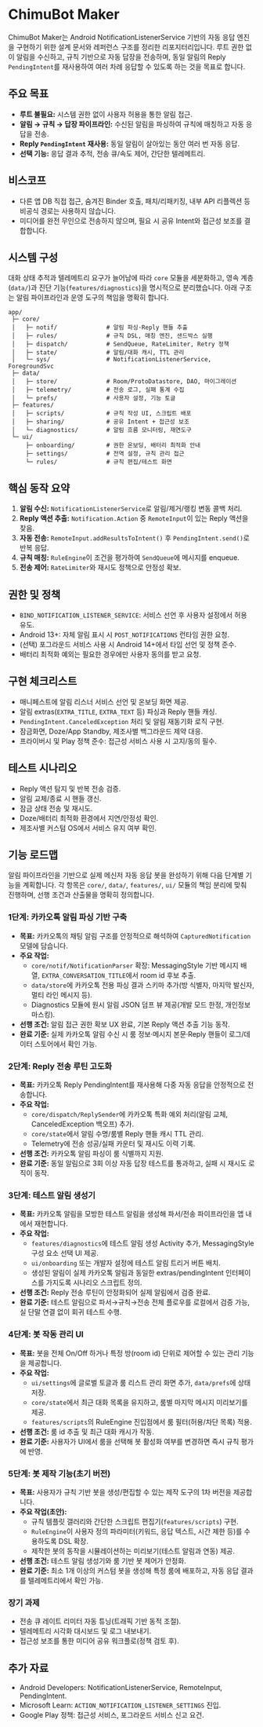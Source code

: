 # ChimuBot Maker

ChimuBot Maker는 Android NotificationListenerService 기반의 자동 응답 엔진을 구현하기 위한 설계 문서와 레퍼런스 구조를 정리한 리포지터리입니다. 루트 권한 없이 알림을 수신하고, 규칙 기반으로 자동 답장을 전송하며, 동일 알림의 Reply `PendingIntent`를 재사용하여 여러 차례 응답할 수 있도록 하는 것을 목표로 합니다.

## 주요 목표
- **루트 불필요:** 시스템 권한 없이 사용자 허용을 통한 알림 접근.
- **알림 → 규칙 → 답장 파이프라인:** 수신된 알림을 파싱하여 규칙에 매칭하고 자동 응답을 전송.
- **Reply `PendingIntent` 재사용:** 동일 알림이 살아있는 동안 여러 번 자동 응답.
- **선택 기능:** 응답 결과 추적, 전송 큐/속도 제어, 간단한 텔레메트리.

## 비스코프
- 다른 앱 DB 직접 접근, 숨겨진 Binder 호출, 패치/리패키징, 내부 API 리플렉션 등 비공식 경로는 사용하지 않습니다.
- 미디어를 완전 무인으로 전송하지 않으며, 필요 시 공유 Intent와 접근성 보조를 결합합니다.

## 시스템 구성
대화 상태 추적과 텔레메트리 요구가 늘어남에 따라 `core` 모듈을 세분화하고, 영속 계층(`data/`)과 진단 기능(`features/diagnostics`)을 명시적으로 분리했습니다. 아래 구조는 알림 파이프라인과 운영 도구의 책임을 명확히 합니다.
```
app/
 ├─ core/
 │   ├─ notif/              # 알림 파싱·Reply 핸들 추출
 │   ├─ rules/              # 규칙 DSL, 매칭 엔진, 샌드박스 실행
 │   ├─ dispatch/           # SendQueue, RateLimiter, Retry 정책
 │   ├─ state/              # 알림/대화 캐시, TTL 관리
 │   └─ sys/                # NotificationListenerService, ForegroundSvc
 ├─ data/
 │   ├─ store/              # Room/ProtoDatastore, DAO, 마이그레이션
 │   ├─ telemetry/          # 전송 로그, 실패 통계 수집
 │   └─ prefs/              # 사용자 설정, 기능 토글
 ├─ features/
 │   ├─ scripts/            # 규칙 작성 UI, 스크립트 배포
 │   ├─ sharing/            # 공유 Intent + 접근성 보조
 │   └─ diagnostics/        # 알림 흐름 모니터링, 재연도구
 └─ ui/
     ├─ onboarding/         # 권한 온보딩, 배터리 최적화 안내
     ├─ settings/           # 전역 설정, 규칙 관리 접근
     └─ rules/              # 규칙 편집/테스트 화면
```

## 핵심 동작 요약
1. **알림 수신:** `NotificationListenerService`로 알림/제거/랭킹 변동 콜백 처리.
2. **Reply 액션 추출:** `Notification.Action` 중 `RemoteInput`이 있는 Reply 액션을 찾음.
3. **자동 전송:** `RemoteInput.addResultsToIntent()` 후 `PendingIntent.send()`로 반복 응답.
4. **규칙 매칭:** `RuleEngine`이 조건을 평가하여 `SendQueue`에 메시지를 enqueue.
5. **전송 제어:** `RateLimiter`와 재시도 정책으로 안정성 확보.

## 권한 및 정책
- `BIND_NOTIFICATION_LISTENER_SERVICE`: 서비스 선언 후 사용자 설정에서 허용 유도.
- Android 13+: 자체 알림 표시 시 `POST_NOTIFICATIONS` 런타임 권한 요청.
- (선택) 포그라운드 서비스 사용 시 Android 14+에서 타입 선언 및 정책 준수.
- 배터리 최적화 예외는 필요한 경우에만 사용자 동의를 받고 요청.

## 구현 체크리스트
- 매니페스트에 알림 리스너 서비스 선언 및 온보딩 화면 제공.
- 알림 extras(`EXTRA_TITLE`, `EXTRA_TEXT` 등) 파싱과 Reply 핸들 캐싱.
- `PendingIntent.CanceledException` 처리 및 알림 재동기화 로직 구현.
- 잠금화면, Doze/App Standby, 제조사별 백그라운드 제약 대응.
- 프라이버시 및 Play 정책 준수: 접근성 서비스 사용 시 고지/동의 필수.

## 테스트 시나리오
- Reply 액션 탐지 및 반복 전송 검증.
- 알림 교체/종료 시 핸들 갱신.
- 잠금 상태 전송 및 재시도.
- Doze/배터리 최적화 환경에서 지연/안정성 확인.
- 제조사별 커스텀 OS에서 서비스 유지 여부 확인.

## 기능 로드맵
알림 파이프라인을 기반으로 실제 메신저 자동 응답 봇을 완성하기 위해 다음 단계별 기능을 계획합니다. 각 항목은 `core/`, `data/`, `features/`, `ui/` 모듈의 책임 분리에 맞춰 진행하며, 선행 조건과 산출물을 명확히 정의합니다.

### 1단계: 카카오톡 알림 파싱 기반 구축
- **목표:** 카카오톡의 채팅 알림 구조를 안정적으로 해석하여 `CapturedNotification` 모델에 담습니다.
- **주요 작업:**
  - `core/notif/NotificationParser` 확장: MessagingStyle 기반 메시지 배열, `EXTRA_CONVERSATION_TITLE`에서 room id 후보 추출.
  - `data/store`에 카카오톡 전용 파싱 결과 스키마 추가(방 식별자, 마지막 발신자, 멀티 라인 메시지 등).
  - Diagnostics 모듈에 원시 알림 JSON 덤프 뷰 제공(개발 모드 한정, 개인정보 마스킹).
- **선행 조건:** 알림 접근 권한 확보 UX 완료, 기본 Reply 액션 추출 기능 동작.
- **완료 기준:** 실제 카카오톡 알림 수신 시 룸 정보·메시지 본문·Reply 핸들이 로그/데이터 스토어에서 확인 가능.

### 2단계: Reply 전송 루틴 고도화
- **목표:** 카카오톡 Reply PendingIntent를 재사용해 다중 자동 응답을 안정적으로 전송합니다.
- **주요 작업:**
  - `core/dispatch/ReplySender`에 카카오톡 특화 예외 처리(알림 교체, CanceledException 백오프) 추가.
  - `core/state`에서 알림 수명/룸별 Reply 핸들 캐시 TTL 관리.
  - Telemetry에 전송 성공/실패 카운터 및 재시도 이력 기록.
- **선행 조건:** 카카오톡 알림 파싱이 룸 식별까지 지원.
- **완료 기준:** 동일 알림으로 3회 이상 자동 답장 테스트를 통과하고, 실패 시 재시도 로직이 동작.

### 3단계: 테스트 알림 생성기
- **목표:** 카카오톡 알림을 모방한 테스트 알림을 생성해 파서/전송 파이프라인을 앱 내에서 재현합니다.
- **주요 작업:**
  - `features/diagnostics`에 테스트 알림 생성 Activity 추가, MessagingStyle 구성 요소 선택 UI 제공.
  - `ui/onboarding` 또는 개발자 설정에 테스트 알림 트리거 버튼 배치.
  - 생성된 알림이 실제 카카오톡 알림과 동일한 extras/pendingIntent 인터페이스를 가지도록 시나리오 스크립트 정의.
- **선행 조건:** Reply 전송 루틴이 안정화되어 실제 알림에서 검증 완료.
- **완료 기준:** 테스트 알림으로 파서→규칙→전송 전체 플로우를 로컬에서 검증 가능, 실 단말 연결 없이 회귀 테스트 수행.

### 4단계: 봇 작동 관리 UI
- **목표:** 봇을 전체 On/Off 하거나 특정 방(room id) 단위로 제어할 수 있는 관리 기능을 제공합니다.
- **주요 작업:**
  - `ui/settings`에 글로벌 토글과 룸 리스트 관리 화면 추가, `data/prefs`에 상태 저장.
  - `core/state`에서 최근 대화 목록을 유지하고, 룸별 마지막 메시지 미리보기를 제공.
  - `features/scripts`의 RuleEngine 진입점에서 룸 필터(허용/차단 목록) 적용.
- **선행 조건:** 룸 id 추출 및 최근 대화 캐시가 작동.
- **완료 기준:** 사용자가 UI에서 룸을 선택해 봇 활성화 여부를 변경하면 즉시 규칙 평가에 반영.

### 5단계: 봇 제작 기능(초기 버전)
- **목표:** 사용자가 규칙 기반 봇을 생성/편집할 수 있는 제작 도구의 1차 버전을 제공합니다.
- **주요 작업(초안):**
  - 규칙 템플릿 갤러리와 간단한 스크립트 편집기(`features/scripts`) 구현.
  - `RuleEngine`이 사용자 정의 파라미터(키워드, 응답 텍스트, 시간 제한 등)를 수용하도록 DSL 확장.
  - 제작한 봇의 동작을 시뮬레이션하는 미리보기(테스트 알림과 연동) 제공.
- **선행 조건:** 테스트 알림 생성기와 룸 기반 봇 제어가 안정화.
- **완료 기준:** 최소 1개 이상의 커스텀 봇을 생성해 특정 룸에 배포하고, 자동 응답 결과를 텔레메트리에서 확인 가능.

### 장기 과제
- 전송 큐 레이트 리미터 자동 튜닝(트래픽 기반 동적 조절).
- 텔레메트리 시각화 대시보드 및 로그 내보내기.
- 접근성 보조를 통한 미디어 공유 워크플로(정책 검토 후).

## 추가 자료
- Android Developers: NotificationListenerService, RemoteInput, PendingIntent.
- Microsoft Learn: `ACTION_NOTIFICATION_LISTENER_SETTINGS` 진입.
- Google Play 정책: 접근성 서비스, 포그라운드 서비스 신고 요건.

